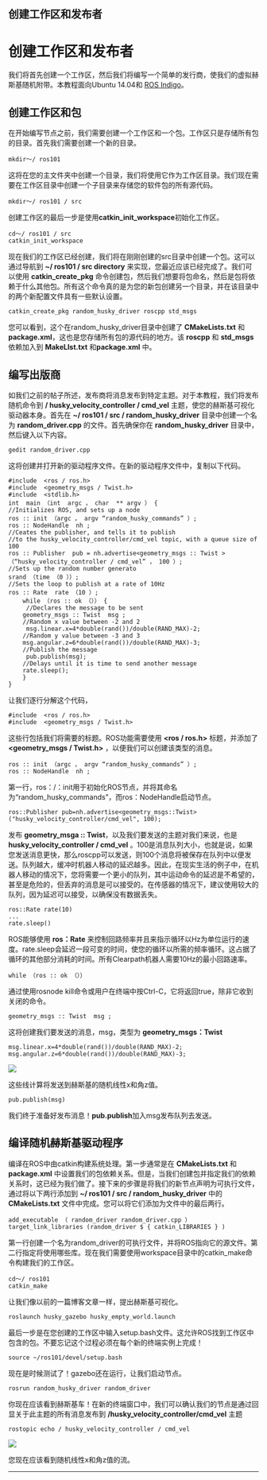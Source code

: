 ## 创建工作区和发布者
# 创建工作区和发布者
我们将首先创建一个工作区，然后我们将编写一个简单的发行商，使我们的虚拟赫斯基随机附带。本教程面向Ubuntu 14.04和 [ROS Indigo](http://wiki.ros.org/indigo)。

## 创建工作区和包
在开始编写节点之前，我们需要创建一个工作区和一个包。工作区只是存储所有包的目录。首先我们需要创建一个新的目录。

	mkdir〜/ ros101

这将在您的主文件夹中创建一个目录，我们将使用它作为工作区目录。我们现在需要在工作区目录中创建一个子目录来存储您的软件包的所有源代码。

	mkdir〜/ ros101 / src

创建工作区的最后一步是使用**catkin_init_workspace**初始化工作区。

	cd〜/ ros101 / src
	catkin_init_workspace

现在我们的工作区已经创建，我们将在刚刚创建的src目录中创建一个包。这可以通过导航到 **~/ ros101 / src directory** 来实现，您最近应该已经完成​​了。我们可以使用 **catkin_create_pkg** 命令创建包，然后我们想要将包命名，然后是包将依赖于什么其他包。所有这个命令真的是为您的新包创建另一个目录，并在该目录中的两个新配置文件具有一些默认设置。

	catkin_create_pkg random_husky_driver roscpp std_msgs

您可以看到，这个在random_husky_driver目录中创建了 **CMakeLists.txt** 和 **package.xml**，这也是您存储所有包的源代码的地方。该 **roscpp** 和 **std_msgs** 依赖加入到 **MakeLIst.txt** 和**package.xml** 中。

## 编写出版商
如我们之前的帖子所述，发布商将消息发布到特定主题。对于本教程，我们将发布随机命令到 **/ husky_velocity_controller / cmd_vel** 主题，使您的赫斯基可视化驱动器本身。首先在 **~/ ros101 / src / random_husky_driver** 目录中创建一个名为 **random_driver.cpp** 的文件。首先确保你在  **random_husky_driver** 目录中，然后键入以下内容。

	gedit random_driver.cpp


这将创建并打开新的驱动程序文件。在新的驱动程序文件中，复制以下代码。

	#include  <ros / ros.h>
	#include  <geometry_msgs / Twist.h>
	#include  <stdlib.h>
	int  main （int  argc ， char  ** argv ） { 
	//Initializes ROS, and sets up a node
	ros :: init （argc ， argv “random_husky_commands” ）; 
	ros :: NodeHandle  nh ;
	//Ceates the publisher, and tells it to publish
	//to the husky_velocity_controller/cmd_vel topic, with a queue size of 100
	ros :: Publisher  pub = nh.advertise<geometry_msgs :: Twist > （“husky_velocity_controller / cmd_vel” ， 100 ）;
	//Sets up the random number generato
	srand （time （0 ））;
	//Sets the loop to publish at a rate of 10Hz
	ros :: Rate  rate （10 ）;
		while （ros :: ok （）） { 
		 //Declares the message to be sent
		geometry_msgs :: Twist  msg ; 
		//Random x value between -2 and 2
		 msg.linear.x=4*double(rand())/double(RAND_MAX)-2;
		//Random y value between -3 and 3 
		msg.angular.z=6*double(rand())/double(RAND_MAX)-3;
		//Publish the message
		 pub.publish(msg);
		//Delays until it is time to send another message
		rate.sleep();
		}
	}

让我们逐行分解这个代码，

	#include  <ros / ros.h>
	#include  <geometry_msgs / Twist.h>

这些行包括我们将需要的标题。ROS功能需要使用 **<ros / ros.h>** 标题，并添加了 **<geometry_msgs / Twist.h>** ，以便我们可以创建该类型的消息。

	ros :: init （argc ， argv “random_husky_commands” ）;
	ros :: NodeHandle  nh ;
	
第一行，ros：/：init用于初始化ROS节点，并将其命名为“random_husky_commands”，而ros：NodeHandle启动节点。

	ros::Publisher pub=nh.advertise<geometry_msgs::Twist>("husky_velocity_controller/cmd_vel", 100);

发布 **geometry_msga :: Twist**，以及我们要发送的主题对我们来说，也是**husky_velocity_controller / cmd_vel** 。100是消息队列大小，也就是说，如果您发送消息更快，那么roscpp可以发送，则100个消息将被保存在队列中以便发送。队列越大，缓冲时机器人移动的延迟越多。因此，在现实生活的例子中，在机器人移动的情况下，您将需要一个更小的队列，其中运动命令的延迟是不希望的，甚至是危险的，但丢弃的消息是可以接受的。在传感器的情况下，建议使用较大的队列，因为延迟可以接受，以确保没有数据丢失。

	ros::Rate rate(10)
	...
	rate.sleep()

ROS能够使用 **ros：Rate** 来控制回路频率并且来指示循环以Hz为单位运行的速度。rate.sleep会延迟一段可变的时间，使您的循环以所需的频率循环。这占据了循环的其他部分消耗的时间。所有Clearpath机器人需要10Hz的最小回路速率。

	while （ros :: ok （））

通过使用rosnode kill命令或用户在终端中按Ctrl-C，它将返回true，除非它收到关闭的命令。

	geometry_msgs :: Twist  msg ;

这将创建我们要发送的消息，msg，类型为 **geometry_msgs：Twist**

	msg.linear.x=4*double(rand())/double(RAND_MAX)-2;
	msg.angular.z=6*double(rand())/double(RAND_MAX)-3;

![](https://i.loli.net/2017/08/22/599be2930ad04.png)

这些线计算将发送到赫斯基的随机线性x和角z值。

	pub.publish(msg)


我们终于准备好发布消息！**pub.publish**加入msg发布队列去发送。

## 编译随机赫斯基驱动程序 
编译在ROS中由catkin构建系统处理。第一步通常是在 **CMakeLists.txt** 和 **package.xml** 中设置我们的包依赖关系。但是，当我们创建包并指定我们的依赖关系时，这已经为我们做了。接下来的步骤是将我们的新节点声明为可执行文件，通过将以下两行添加到 **~/ ros101 / src / random_husky_driver** 中的 **CMakeLists.txt** 文件中完成。您可以将它们添加为文件中的最后两行。

	add_executable （ random_driver random_driver.cpp ） 
	target_link_libraries (random_driver $ { catkin_LIBRARIES } )


第一行创建一个名为random_driver的可执行文件，并将ROS指向它的源文件。第二行指定将使用哪些库。现在我们需要使用workspace目录中的catkin_make命令构建我们的工作区。


	cd〜/ ros101
	catkin_make

让我们像以前的一篇博客文章一样，提出赫斯基可视化。

	roslaunch husky_gazebo husky_empty_world.launch


最后一步是在您创建的工作区中输入setup.bash文件。这允许ROS找到工作区中包含的包。不要忘记这个过程必须在每个新的终端实例上完成！
	
	source ~/ros101/devel/setup.bash

现在是时候测试了！gazebo还在运行，让我们启动节点。

	rosrun random_husky_driver random_driver

你现在应该看到赫斯基车！在新的终端窗口中，我们可以确认我们的节点是通过回显关于此主题的所有消息发布到
 **/husky_velocity_controller/cmd_vel** 主题

	rostopic echo / husky_velocity_controller / cmd_vel

![](https://i.loli.net/2017/08/22/599be4836b46a.png)


您现在应该看到随机线性x和角z值的流。

---

		
		
		